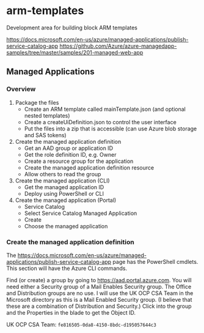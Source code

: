 # arm-templates

Development area for building block ARM templates

<https://docs.microsoft.com/en-us/azure/managed-applications/publish-service-catalog-app>
<https://github.com/Azure/azure-managedapp-samples/tree/master/samples/201-managed-web-app>

## Managed Applications

### Overview

1. Package the files
    * Create an ARM template called mainTemplate.json (and optional nested templates)
    * Create a createUiDefinition.json to control the user interface
    * Put the files into a zip that is accessible (can use Azure blob storage and SAS tokens)
1. Create the managed application definition
    * Get an AAD group or application ID
    * Get the role definition ID, e.g. Owner
    * Create a resource group for the application
    * Create the managed application definition resource
    * Allow others to read the group
1. Create the managed application (CLI)
    * Get the managed application ID
    * Deploy using PowerShell or CLI
1. Create the managed application (Portal)
    * Service Catalog
    * Select Service Catalog Managed Application
    * Create
    * Choose the managed application

### Create the managed application definition

The <https://docs.microsoft.com/en-us/azure/managed-applications/publish-service-catalog-app> page has the PowerShell cmdlets. This section will have the Azure CLI commands.

Find (or create) a group by going to <https://aad.portal.azure.com>.  You will need either a Security group of a Mail Enables Security group.  The Office and Distribution groups are no use.  I will use the UK OCP CSA Team in the Microsoft directory as this is a Mail Enabled Security group.  (I believe that these are a combination of Distribution and Security.)  Click into the group and the Properties in the blade to get the Object ID.

UK OCP CSA Team: `fe816505-0da8-4150-8bdc-d195057644c3`
